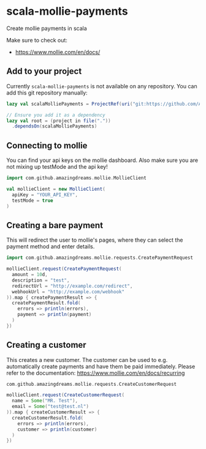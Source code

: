 # scala-mollie-payments
Create mollie payments in scala

Make sure to check out:
- https://www.mollie.com/en/docs/

## Add to your project
Currently `scala-mollie-payments` is not available on any repository. You can add this git repository manually:

```scala
lazy val scalaMolliePayments = ProjectRef(uri("git:https://github.com/AmazingDreams/scala-mollie-payments.git#master"), "scala-mollie-payments")

// Ensure you add it as a dependency
lazy val root = (project in file("."))
  .dependsOn(scalaMolliePayments)
```

## Connecting to mollie
You can find your api keys on the mollie dashboard. Also make sure you are not mixing up testMode and the api key!

```scala
import com.github.amazingdreams.mollie.MollieClient

val mollieClient = new MollieClient(
  apiKey = "YOUR_API_KEY",
  testMode = true
)
```

## Creating a bare payment
This will redirect the user to mollie's pages, where they can select the payment method and enter details.

```scala
import com.github.amazingdreams.mollie.requests.CreatePaymentRequest

mollieClient.request(CreatePaymentRequest(
  amount = 10d,
  description = "test",
  redirectUrl = "http://example.com/redirect",
  webhookUrl = "http://example.com/webhook"
)).map { createPaymentResult => {
  createPaymentResult.fold(
    errors => println(errors),
    payment => println(payment)
  )
})
```

## Creating a customer
This creates a new customer. The customer can be used to e.g. automatically create payments and have them be paid immediately. Please refer to the documentation: https://www.mollie.com/en/docs/recurring

```scala
com.github.amazingdreams.mollie.requests.CreateCustomerRequest

mollieClient.request(CreateCustomerRequest(
  name = Some("MR. Test"),
  email = Some("test@test.nl")
)).map { createCustomerResult => {
  createCustomerResult.fold(
    errors => println(errors),
    customer => println(customer)
  )
})
```
